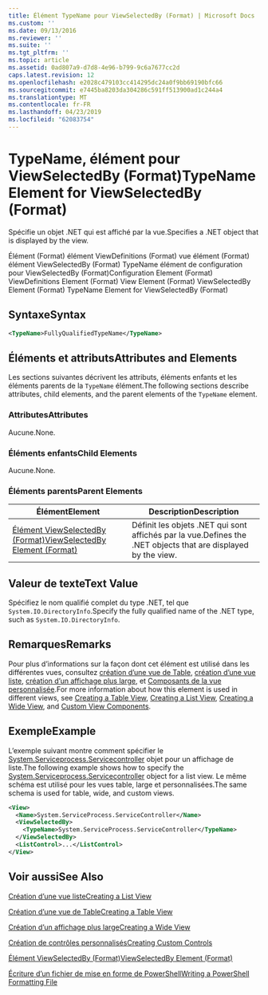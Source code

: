 ```yaml
---
title: Élément TypeName pour ViewSelectedBy (Format) | Microsoft Docs
ms.custom: ''
ms.date: 09/13/2016
ms.reviewer: ''
ms.suite: ''
ms.tgt_pltfrm: ''
ms.topic: article
ms.assetid: 0ad807a9-d7d8-4e96-b799-9c6a7677cc2d
caps.latest.revision: 12
ms.openlocfilehash: e2028c479103cc414295dc24a0f9bb69190bfc66
ms.sourcegitcommit: e7445ba8203da304286c591ff513900ad1c244a4
ms.translationtype: MT
ms.contentlocale: fr-FR
ms.lasthandoff: 04/23/2019
ms.locfileid: "62083754"
---
```

# <a name="typename-element-for-viewselectedby-format"></a><span data-ttu-id="afda4-102">TypeName, élément pour ViewSelectedBy (Format)</span><span class="sxs-lookup"><span data-stu-id="afda4-102">TypeName Element for ViewSelectedBy (Format)</span></span>

<span data-ttu-id="afda4-103">Spécifie un objet .NET qui est affiché par la vue.</span><span class="sxs-lookup"><span data-stu-id="afda4-103">Specifies a .NET object that is displayed by the view.</span></span>

<span data-ttu-id="afda4-104">Élément (Format) élément ViewDefinitions (Format) vue élément (Format) élément ViewSelectedBy (Format) TypeName élément de configuration pour ViewSelectedBy (Format)</span><span class="sxs-lookup"><span data-stu-id="afda4-104">Configuration Element (Format) ViewDefinitions Element (Format) View Element (Format) ViewSelectedBy Element (Format) TypeName Element for ViewSelectedBy (Format)</span></span>

## <a name="syntax"></a><span data-ttu-id="afda4-105">Syntaxe</span><span class="sxs-lookup"><span data-stu-id="afda4-105">Syntax</span></span>

```xml
<TypeName>FullyQualifiedTypeName</TypeName>
```

## <a name="attributes-and-elements"></a><span data-ttu-id="afda4-106">Éléments et attributs</span><span class="sxs-lookup"><span data-stu-id="afda4-106">Attributes and Elements</span></span>

<span data-ttu-id="afda4-107">Les sections suivantes décrivent les attributs, éléments enfants et les éléments parents de la `TypeName` élément.</span><span class="sxs-lookup"><span data-stu-id="afda4-107">The following sections describe attributes, child elements, and the parent elements of the `TypeName` element.</span></span>

### <a name="attributes"></a><span data-ttu-id="afda4-108">Attributes</span><span class="sxs-lookup"><span data-stu-id="afda4-108">Attributes</span></span>

<span data-ttu-id="afda4-109">Aucune.</span><span class="sxs-lookup"><span data-stu-id="afda4-109">None.</span></span>

### <a name="child-elements"></a><span data-ttu-id="afda4-110">Éléments enfants</span><span class="sxs-lookup"><span data-stu-id="afda4-110">Child Elements</span></span>

<span data-ttu-id="afda4-111">Aucune.</span><span class="sxs-lookup"><span data-stu-id="afda4-111">None.</span></span>

### <a name="parent-elements"></a><span data-ttu-id="afda4-112">Éléments parents</span><span class="sxs-lookup"><span data-stu-id="afda4-112">Parent Elements</span></span>

|<span data-ttu-id="afda4-113">Élément</span><span class="sxs-lookup"><span data-stu-id="afda4-113">Element</span></span>|<span data-ttu-id="afda4-114">Description</span><span class="sxs-lookup"><span data-stu-id="afda4-114">Description</span></span>|
|-------------|-----------------|
|[<span data-ttu-id="afda4-115">Élément ViewSelectedBy (Format)</span><span class="sxs-lookup"><span data-stu-id="afda4-115">ViewSelectedBy Element (Format)</span></span>](./viewselectedby-element-format.md)|<span data-ttu-id="afda4-116">Définit les objets .NET qui sont affichés par la vue.</span><span class="sxs-lookup"><span data-stu-id="afda4-116">Defines the .NET objects that are displayed by the view.</span></span>|

## <a name="text-value"></a><span data-ttu-id="afda4-117">Valeur de texte</span><span class="sxs-lookup"><span data-stu-id="afda4-117">Text Value</span></span>

<span data-ttu-id="afda4-118">Spécifiez le nom qualifié complet du type .NET, tel que `System.IO.DirectoryInfo`.</span><span class="sxs-lookup"><span data-stu-id="afda4-118">Specify the fully qualified name of the .NET type, such as `System.IO.DirectoryInfo`.</span></span>

## <a name="remarks"></a><span data-ttu-id="afda4-119">Remarques</span><span class="sxs-lookup"><span data-stu-id="afda4-119">Remarks</span></span>

<span data-ttu-id="afda4-120">Pour plus d’informations sur la façon dont cet élément est utilisé dans les différentes vues, consultez [création d’une vue de Table](./creating-a-table-view.md), [création d’une vue liste](./creating-a-list-view.md), [création d’un affichage plus large](./creating-a-wide-view.md), et [ Composants de la vue personnalisée](./creating-custom-controls.md).</span><span class="sxs-lookup"><span data-stu-id="afda4-120">For more information about how this element is used in different views, see [Creating a Table View](./creating-a-table-view.md), [Creating a List View](./creating-a-list-view.md), [Creating a Wide View](./creating-a-wide-view.md), and [Custom View Components](./creating-custom-controls.md).</span></span>

## <a name="example"></a><span data-ttu-id="afda4-121">Exemple</span><span class="sxs-lookup"><span data-stu-id="afda4-121">Example</span></span>

<span data-ttu-id="afda4-122">L’exemple suivant montre comment spécifier le [System.Serviceprocess.Servicecontroller](/dotnet/api/System.ServiceProcess.ServiceController) objet pour un affichage de liste.</span><span class="sxs-lookup"><span data-stu-id="afda4-122">The following example shows how to specify the [System.Serviceprocess.Servicecontroller](/dotnet/api/System.ServiceProcess.ServiceController) object for a list view.</span></span> <span data-ttu-id="afda4-123">Le même schéma est utilisé pour les vues table, large et personnalisées.</span><span class="sxs-lookup"><span data-stu-id="afda4-123">The same schema is used for table, wide, and custom views.</span></span>

```xml
<View>
  <Name>System.ServiceProcess.ServiceController</Name>
  <ViewSelectedBy>
    <TypeName>System.ServiceProcess.ServiceController</TypeName>
  </ViewSelectedBy>
  <ListControl>...</ListControl>
</View>
```

## <a name="see-also"></a><span data-ttu-id="afda4-124">Voir aussi</span><span class="sxs-lookup"><span data-stu-id="afda4-124">See Also</span></span>

[<span data-ttu-id="afda4-125">Création d’une vue liste</span><span class="sxs-lookup"><span data-stu-id="afda4-125">Creating a List View</span></span>](./creating-a-list-view.md)

[<span data-ttu-id="afda4-126">Création d’une vue de Table</span><span class="sxs-lookup"><span data-stu-id="afda4-126">Creating a Table View</span></span>](./creating-a-table-view.md)

[<span data-ttu-id="afda4-127">Création d’un affichage plus large</span><span class="sxs-lookup"><span data-stu-id="afda4-127">Creating a Wide View</span></span>](./creating-a-wide-view.md)

[<span data-ttu-id="afda4-128">Création de contrôles personnalisés</span><span class="sxs-lookup"><span data-stu-id="afda4-128">Creating Custom Controls</span></span>](./creating-custom-controls.md)

[<span data-ttu-id="afda4-129">Élément ViewSelectedBy (Format)</span><span class="sxs-lookup"><span data-stu-id="afda4-129">ViewSelectedBy Element (Format)</span></span>](./viewselectedby-element-format.md)

[<span data-ttu-id="afda4-130">Écriture d’un fichier de mise en forme de PowerShell</span><span class="sxs-lookup"><span data-stu-id="afda4-130">Writing a PowerShell Formatting File</span></span>](./writing-a-powershell-formatting-file.md)
